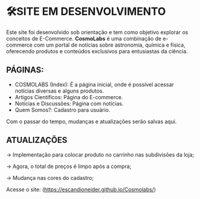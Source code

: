  # 🛠**SITE EM DESENVOLVIMENTO**
Este site foi desenvolvido sob orientação e tem como objetivo explorar os conceitos de E-Commerce. 
**CosmoLabs** é uma combinação de e-commerce com um portal de notícias sobre astronomia, química e física, oferecendo produtos e conteúdos exclusivos para entusiastas da ciência.

## **PÁGINAS:**
- COSMOLABS (Index): É a página inicial, onde é possível acessar notícias diversas e alguns produtos.
- Artigos Científicos: Página do E-commerce.
- Notícias e Discussões: Página com notícias.
- Quem Somos?: Cadastro para usuário.

Com o passar do tempo, mudanças e atualizações serão salvas aqui.

## **ATUALIZAÇÕES**
-> Implementação para colocar produto no carrinho nas subdivisões da loja; 

-> Agora, o total de preços é limpo após a compra;

-> Mudança nas cores do cadastro; 

Acesse o site: (https://escandioneider.github.io/Cosmolabs/)

